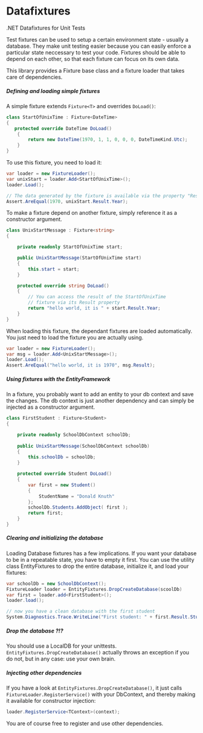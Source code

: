 # Datafixtures
.NET Datafixtures for Unit Tests

Test fixtures can be used to setup a certain environment state - usually a database. They make unit testing easier because you can easily enforce a particular state neccessary to test your code. 
Fixtures should be able to depend on each other, so that each fixture can focus on its own data.

This library provides a Fixture base class and a fixture loader that takes care of dependencies. 


##### Defining and loading simple fixtures

A simple fixture extends `Fixture<T>` and overrides `DoLoad()`:

```C#
class StartOfUnixTime : Fixture<DateTime>
{
   protected override DateTime DoLoad()
    {
        return new DateTime(1970, 1, 1, 0, 0, 0, DateTimeKind.Utc);
    }
}
```

To use this fixture, you need to load it:

```C#
var loader = new FixtureLoader();
var unixStart = loader.Add<StartOfUnixTime>();
loader.Load();

// The data generated by the fixture is available via the property "Result".
Assert.AreEqual(1970, unixStart.Result.Year);
```

To make a fixture depend on another fixture, simply reference it as a constructor argument.

```C#
class UnixStartMessage : Fixture<string>
{

    private readonly StartOfUnixTime start;

    public UnixStartMessage(StartOfUnixTime start)
    {
        this.start = start;
    }

    protected override string DoLoad()
    {
        // You can access the result of the StartOfUnixTime 
        // fixture via its Result property
        return "hello world, it is " + start.Result.Year;
    }
}
```

When loading this fixture, the dependant fixtures are loaded automatically. You just need to load the fixture you are actually using.

```C#
var loader = new FixtureLoader();
var msg = loader.Add<UnixStartMessage>();
loader.Load();
Assert.AreEqual("hello world, it is 1970", msg.Result);
```

##### Using fixtures with the EntityFramework

In a fixture, you probably want to add an entity to your db context and save the changes. The db context is just another dependency and can simply be injected as a constructor argument.

```C#
class FirstStudent : Fixture<Student>
{

    private readonly SchoolDbContext schoolDb;
    
    public UnixStartMessage(SchoolDbContext schoolDb)
    {
        this.schoolDb = schoolDb;
    }

    protected override Student DoLoad()
    {
        var first = new Student()
        {
            StudentName = "Donald Knuth" 
        };
        schoolDb.Students.AddObject( first );
        return first;
    }
}
```

##### Clearing and initializing the database

Loading Database fixtures has a few implications. If you want your database to be in a repeatable state, you have to empty it first. You can use the utility class EntityFixtures to drop the entire database, initialize it, and load your fixtures:

```C#
var schoolDb = new SchoolDbContext();
FixtureLoader loader = EntityFixtures.DropCreateDatabase(scoolDb)
var first = loader.add<FirstStudent>();
loader.load();

// now you have a clean database with the first student
System.Diagnostics.Trace.WriteLine("First student: " + first.Result.StudentName); // => "First student: Donald Knuth"
```

##### Drop the database ?!?

You should use a LocalDB for your unittests. `EntityFixtures.DropCreateDatabase()` actually throws an exception if you do not, but in any case: use your own brain.


##### Injecting other dependencies
If you have a look at `EntityFixtures.DropCreateDatabase()`, it just calls `FixtureLoader.RegisterService()` with your DbContext, and thereby making it available for constructor injection:
```C#
loader.RegisterService<TContext>(context);
```
You are of course free to register and use other dependencies.
